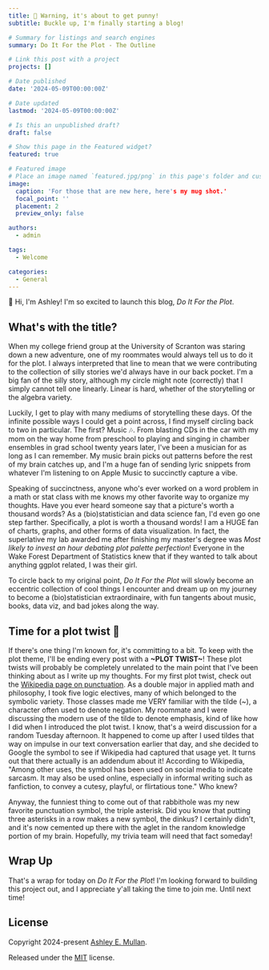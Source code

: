 ```yaml
---
title: 🚨 Warning, it's about to get punny!
subtitle: Buckle up, I'm finally starting a blog!

# Summary for listings and search engines
summary: Do It For the Plot - The Outline

# Link this post with a project
projects: []

# Date published
date: '2024-05-09T00:00:00Z'

# Date updated
lastmod: '2024-05-09T00:00:00Z'

# Is this an unpublished draft?
draft: false

# Show this page in the Featured widget?
featured: true

# Featured image
# Place an image named `featured.jpg/png` in this page's folder and customize its options here.
image:
  caption: 'For those that are new here, here's my mug shot.'
  focal_point: ''
  placement: 2
  preview_only: false

authors:
  - admin

tags:
  - Welcome

categories:
  - General
---
```


👋 Hi, I'm Ashley! I'm so excited to launch this blog, *Do It For the Plot*. 

## What's with the title?

When my college friend group at the University of Scranton was staring down a new adventure, one of my roommates would always tell us to do it for the plot. I always interpreted that line to mean that we were contributing to the collection of silly stories we'd always have in our back pocket. I'm a big fan of the silly story, although my circle might note (correctly) that I simply cannot tell one linearly. Linear is hard, whether of the storytelling or the algebra variety.

Luckily, I get to play with many mediums of storytelling these days. Of the infinite possible ways I could get a point across, I find myself circling back to two in particular. The first? Music 🎶. From blasting CDs in the car with my mom on the way home from preschool to playing and singing in chamber ensembles in grad school twenty years later, I've been a musician for as long as I can remember. My music brain picks out patterns before the rest of my brain catches up, and I'm a huge fan of sending lyric snippets from whatever I'm listening to on Apple Music to succinctly capture a vibe. 

Speaking of succinctness, anyone who's ever worked on a word problem in a math or stat class with me knows my other favorite way to organize my thoughts. Have you ever heard someone say that a picture's worth a thousand words? As a (bio)statistician and data science fan, I'd even go one step farther. Specifically, a plot is worth a thousand words! I am a HUGE fan of charts, graphs, and other forms of data visualization. In fact, the superlative my lab awarded me after finishing my master's degree was *Most likely to invest an hour debating plot palette perfection*! Everyone in the Wake Forest Department of Statistics knew that if they wanted to talk about anything ggplot related, I was their girl. 

To circle back to my original point, *Do It For the Plot* will slowly become an eccentric collection of cool things I encounter and dream up on my journey to become a (bio)statistician extraordinaire, with fun tangents about music, books, data viz, and bad jokes along the way. 

## Time for a plot twist 📖

If there's one thing I'm known for, it's committing to a bit. To keep with the plot theme, I'll be ending every post with a **~PLOT TWIST~**! These plot twists will probably be completely unrelated to the main point that I've been thinking about as I write up my thoughts. For my first plot twist, check out the [Wikipedia page on punctuation](https://en.wikipedia.org/wiki/List_of_typographical_symbols_and_punctuation_marks). As a double major in applied math and philosophy, I took five logic electives, many of which belonged to the symbolic variety. Those classes made me VERY familiar with the tilde (~), a character often used to denote negation. My roommate and I were discussing the modern use of the tilde to denote emphasis, kind of like how I did when I introduced the plot twist. I know, that's a weird discussion for a random Tuesday afternoon. It happened to come up after I used tildes that way on impulse in our text conversation earlier that day, and she decided to Google the symbol to see if Wikipedia had captured that usage yet. It turns out that there actually is an addendum about it! According to Wikipedia, "Among other uses, the symbol has been used on social media to indicate sarcasm. It may also be used online, especially in informal writing such as fanfiction, to convey a cutesy, playful, or flirtatious tone." Who knew? 

Anyway, the funniest thing to come out of that rabbithole was my new favorite punctuation symbol, the triple asterisk. Did you know that putting three asterisks in a row makes a new symbol, the dinkus? I certainly didn't, and it's now cemented up there with the aglet in the random knowledge portion of my brain. Hopefully, my trivia team will need that fact someday!

## Wrap Up

That's a wrap for today on *Do It For the Plot*! I'm looking forward to building this project out, and I appreciate y'all taking the time to join me. Until next time!


## License

Copyright 2024-present [Ashley E. Mullan](https://ashley-mullan-2.netlify.app/).

Released under the [MIT](https://github.com/HugoBlox/hugo-blox-builder/blob/master/LICENSE.md) license.
